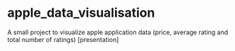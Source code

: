 # apple_data_visualisation
A small project to visualize apple application data (price, average rating and total number of ratings)
[presentation]
